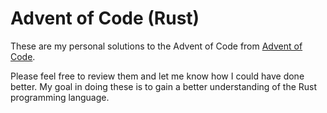 # Advent of Code (Rust)

These are my personal solutions to the Advent of Code from [Advent of
Code](https://adventofcode.com/).

Please feel free to review them and let me know how I could have done better.
My goal in doing these is to gain a better understanding of the Rust
programming language.
